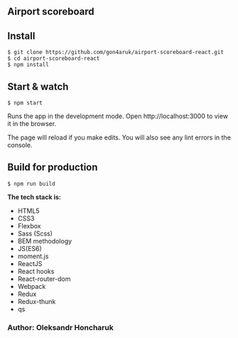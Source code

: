 ## Airport scoreboard

## Install

    $ git clone https://github.com/gon4aruk/airport-scoreboard-react.git
    $ cd airport-scoreboard-react
    $ npm install

## Start & watch

    $ npm start
    
Runs the app in the development mode.
Open http://localhost:3000 to view it in the browser.

The page will reload if you make edits.
You will also see any lint errors in the console.

## Build for production

    $ npm run build

**The tech stack is:**

- HTML5
- CSS3
- Flexbox
- Sass (Scss)
- BEM methodology
- JS(ES6)
- moment.js
- ReactJS
- React hooks
- React-router-dom
- Webpack
- Redux
- Redux-thunk
- qs

### Author: Oleksandr Honcharuk
